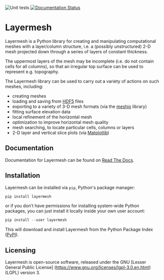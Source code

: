 ![Unit tests](https://github.com/acroucher/layermesh/workflows/Unit%20tests/badge.svg) [![Documentation Status](https://readthedocs.org/projects/layermesh/badge/?version=latest)](https://layermesh.readthedocs.io/en/latest/?badge=latest)

# Layermesh

Layermesh is a Python library for creating and manipulating computational meshes with a layer/column structure, i.e. a (possibly unstructured) 2-D mesh projected down through a series of layers of constant thickness.

The uppermost layers of the mesh may be incomplete (i.e. do not contain cells for all columns), so that an irregular top surface can be used to represent e.g. topography.

The Layermesh library can be used to carry out a variety of actions on such meshes, including:

* creating meshes
* loading and saving from [HDF5](https://www.hdfgroup.org/solutions/hdf5/) files
* exporting to a variety of 3-D mesh formats (via the
  [meshio](https://pypi.org/project/meshio/) library)
* fitting surface elevation data
* local refinement of the horizontal mesh
* optimization to improve horizontal mesh quality
* mesh searching, to locate particular cells, columns or layers
* 2-D layer and vertical slice plots (via [Matplotlib](https://matplotlib.org/))

## Documentation

Documentation for Layermesh can be found on [Read The Docs](https://layermesh.readthedocs.io/en/latest/).

## Installation

Layermesh can be installed via `pip`, Python's package manager:

```python
pip install layermesh
```

or if you don't have permissions for installing system-wide Python packages, you can just install it locally inside your own user account:

```python
pip install --user layermesh
```

This will download and install Layermesh from the Python Package Index ([PyPI](https://pypi.org)).

## Licensing

Layermesh is open-source software, released under the GNU [Lesser General Public License] (https://www.gnu.org/licenses/lgpl-3.0.en.html) (LGPL) version 3.
